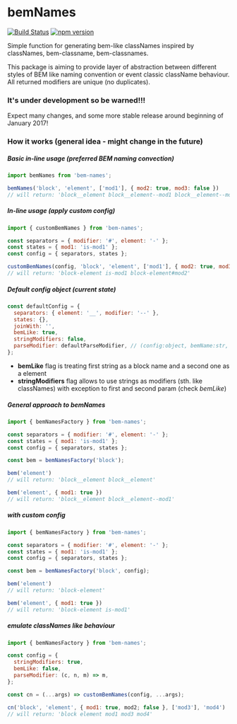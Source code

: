 # bemNames

[![Build Status](https://travis-ci.org/Monar/bem-names.svg?branch=master)](https://travis-ci.org/Monar/bem-names)
[![npm version](https://badge.fury.io/js/bem-names.svg)](https://badge.fury.io/js/bem-names)

Simple function for generating bem-like classNames inspired by classNames, bem-classname, bem-classnames.

This package is aiming to provide layer of abstraction between different styles of BEM like naming convention or event classic className behaviour.
All returned modifiers are unique (no duplicates). 

### It's under development so be warned!!!

Expect many changes, and some more stable release around beginning of January 2017!

### How it works (general idea - might change in the future)

##### Basic in-line usage (preferred BEM naming convection)
```js
import bemNames from 'bem-names';

bemNames('block', 'element', ['mod1'], { mod2: true, mod3: false })
// will return: 'block__element block__element--mod1 block__element--mod2'
```

##### In-line usage (apply custom config)
```js
import { customBemNames } from 'bem-names';

const separators = { modifier: '#', element: '-' };
const states = { mod1: 'is-mod1' };
const config = { separators, states };

customBemNames(config, 'block', 'element', ['mod1'], { mod2: true, mod3: false })
// will return: 'block-element is-mod1 block-element#mod2'
```

##### Default config object (current state)
```js
const defaultConfig = {
  separators: { element: '__', modifier: '--' },
  states: {},
  joinWith: '',
  bemLike: true,
  stringModifiers: false,
  parseModifier: defaultParseModifier, // (config:object, bemName:str, modifier:str) => string
};
```

* **bemLike** flag is treating first string as a block name and a second one as a element
* **stringModifiers** flag allows to use strings as modifiers (sth. like classNames) with exception to first and second param (check *bemLike*)

##### General approach to bemNames

```js
import { bemNamesFactory } from 'bem-names';

const separators = { modifier: '#', element: '-' };
const states = { mod1: 'is-mod1' };
const config = { separators, states };

const bem = bemNamesFactory('block');

bem('element')
// will return: 'block__element block__element'

bem('element', { mod1: true })
// will return: 'block__element block__element--mod1'
```

##### with custom config

```js
import { bemNamesFactory } from 'bem-names';

const separators = { modifier: '#', element: '-' };
const states = { mod1: 'is-mod1' };
const config = { separators, states };

const bem = bemNamesFactory('block', config);

bem('element')
// will return: 'block-element'

bem('element', { mod1: true })
// will return: 'block-element is-mod1'
```

##### emulate classNames like behaviour 

```js
import { bemNamesFactory } from 'bem-names';

const config = { 
  stringModifiers: true,
  bemLike: false,
  parseModifier: (c, n, m) => m,
};

const cn = (...args) => customBemNames(config, ...args);

cn('block', 'element', { mod1: true, mod2; false }, ['mod3'], 'mod4')
// will return: 'block element mod1 mod3 mod4'

```
